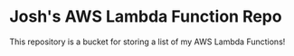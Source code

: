 # Josh's AWS Lambda Function Repo

This repository is a bucket for storing a list of my AWS Lambda Functions!
